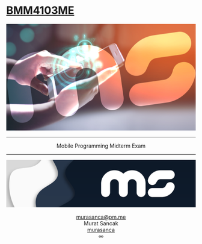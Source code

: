 # <a href="https://www.youtube.com/playlist?list=PLQFPOffxPDhg976ldEtlRZ0ukfgIltjlG" target="_blank">BMM4103ME</a>
<img alt="Mobile Programming Midterm Exam" src="https://github.com/murasanca/Database/blob/main/MS/msA1920x1080.png">
<hr>
<p align="center">Mobile Programming Midterm Exam</p>
<hr>
<img alt="Murat Sancak" src="https://raw.githubusercontent.com/murasanca/Database/main/MS/msW1024x256.png">
<p align="center">
	<a href="mailto:murasanca@pm.me" target="_blank">murasanca@pm.me</a>
	<br>
	Murat Sancak
	<br>
	<a href="https://www.murasanca.com" target="_blank">murasanca</a>
	<br>
	∞
</p>
